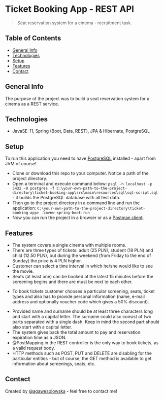 # Ticket Booking App - REST API
> Seat reservation system for a cinema - recruitment task.

## Table of Contents
* [General Info](#general-info)
* [Technologies](#technologies)
* [Setup](#setup)
* [Features](#features)
* [Contact](#contact)

## General Info
The purpose of the project was to build a seat reservation system for a cinema as a REST service.

## Technologies
* JavaSE-11, Spring (Boot, Data, REST), JPA & Hibernate, PostgreSQL

## Setup
To run this application you need to have [PostgreSQL](https://www.postgresql.org/download/) installed - apart from JVM of course!
* Clone or download this repo to your computer. Notice a path of the project directory.
* Open a terminal and execute command below:
`psql -h localhost -p 5432 -U postgres -f C:\your-own-path-to-the-project-directory\ticket-booking-app\src\main\resources\sql\sql-script.sql` - it builds the PostgreSQL database with all test data.
* Then go to the project directory in a command line and run the application:
`C:\your-own-path-to-the-project-directory\ticket-booking-app> .\mvnw spring-boot:run`
* Now you can run the project in a browser or as a [Postman client](https://www.postman.com/).

## Features
* The system covers a single cinema with multiple rooms.
* There are three types of tickets: adult (25 PLN), student (18 PLN) and child (12.50 PLN), but during the weekend (from Friday to the end of Sunday) the price is 4 PLN higher.
* Customer can select a time interval in which he/she would like to see the movie.
* Seats (at least one) can be booked at the latest 15 minutes before the screening begins and there are must be next to each other.
- To book tickets customer chooses a particular screening, seats, ticket types and also has to provide personal information (name, e-mail address and optionally voucher code which gives a 50% discount).
* Provided name and surname should be at least three characters long and start with a capital letter. The surname could also consist of two parts separated with a single dash. Keep in mind the second part should also start with a capital letter.
* The system gives back the total amount to pay and reservation expiration time as a JSON.
* @PostMapping in the REST controller is the only way to book tickets, as a valid request body.
* HTTP methods such as POST, PUT and DELETE are disabling for the particular entities - but of course, the GET method is available to get information about screenings, seats, etc.

## Contact
Created by [@agawesolowska](https://www.linkedin.com/in/agawesolowska/) - feel free to contact me!

